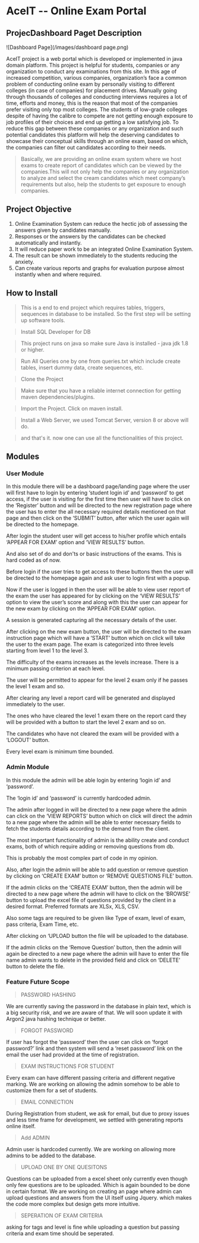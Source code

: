# AceIT -- Online Exam Portal

## ProjecDashboard Paget Description


![Dashboard Page](/images/dashboard page.png)

AceIT project is a web portal which is developed or implemented in java domain platform. This project is helpful for students, companies or any organization to conduct any examinations from this site. In this age of increased competition, various companies, organization’s face a common problem of conducting online exam by personally visiting to different colleges (in case of companies) for placement drives. Manually going through thousands of colleges and conducting interviews requires a lot of time, efforts and money, this is the reason that most of the companies prefer visiting only top most colleges. The students of low-grade colleges despite of having the calibre to compete are not getting enough exposure to job profiles of their choices and end up getting a low satisfying job. To reduce this gap between these companies or any organization and such potential candidates this platform will help the deserving candidates to showcase their conceptual skills through an online exam, based on which, the companies can filter out candidates according to their needs. 

>Basically, we are providing an online exam system where we host exams to create report of candidates which can be viewed by the 
>companies.This will not only help the companies or any organization to analyze and select the cream candidates which meet company’s 
>requirements but also, help the students to get exposure to enough companies.

## Project Objective

1. Online Examination System can reduce the hectic job of assessing the answers given by candidates manually.
2. Responses or the answers by the candidates can be checked automatically and instantly.
3. It will reduce paper work to be an integrated Online Examination System.
4. The result can be shown immediately to the students reducing the anxiety.
5. Can create various reports and graphs for evaluation purpose almost instantly when and where required.


## How to Install

> This is a end to end project which requires tables, triggers, sequences in database to be installed.
>So the first step will be setting up software tools.

> Install SQL Developer for DB

> This project runs on java so make sure Java is installed - java jdk 1.8 or higher.

>Run All Queries one by one from queries.txt which include create tables, insert dummy data, create sequences, etc.

>Clone the Project

> Make sure that you have a reliable internet connection for getting maven dependencies/plugins.

>Import the Project. Click on maven install.

>Install a Web Server, we used Tomcat Server, version 8 or above will do.

>and that's it. now one can use all the functionalities of this project.

## Modules

### User Module

In this module there will be a dashboard page/landing page where the user will first have to login by entering ‘student login id’ and ‘password’ to get access, if the user is visiting for the first time then user will have to click on the ‘Register’ button and will be directed to the new registration page where the user has to enter the all necessary required details mentioned on that page and then click on the ‘SUBMIT’ button, after which the user again will be directed to the homepage. 

After login the student user will get access to his/her profile which entails ‘APPEAR FOR EXAM’ option and ‘VIEW RESULTS’ button.

And also set of do and don'ts or basic instructions of the exams. This is hard coded as of now.

Before login if the user tries to get access to these buttons then the user will be directed to the homepage again and ask user to login first with a popup.

Now if the user is logged in then the user will be able to view user report of the exam the user has appeared for by clicking on the ‘VIEW RESULTS’ option to view the user’s score and along with this the user can appear for the new exam by clicking on the ‘APPEAR FOR EXAM’ option.

A session is generated capturing all the necessary details of the user.

After clicking on the new exam button, the user will be directed to the exam instruction page which will have a ‘START’ button which on click will take the user to the exam page. The exam is categorized into three levels starting from level 1 to the level 3.

The difficulty of the exams increases as the levels increase. There is a minimum passing criterion at each level. 

The user will be permitted to appear for the level 2 exam only if he passes the level 1 exam and so.

After clearing any level a report card will be generated and displayed immediately to the user.

The ones who have cleared the level 1 exam there on the report card they will be provided with a button to start the level 2 exam and so on. 

The candidates who have not cleared the exam will be provided with a ‘LOGOUT’ button.  

Every level exam is minimum time bounded.

### Admin Module

In this module the admin will be able login by entering ‘login id’ and ‘password’.

The ‘login id’ and ‘password’ is currently hardcoded admin. 

The admin after logged in will be directed to a new page where the admin can click on the ‘VIEW REPORTS’ button which on click will direct the admin to a new page where the admin will be able to enter necessary fields to fetch the students details according to the demand from the client. 

The most important functionality of admin is the ability create and conduct exams, both of which require adding or removing questions from db. 

This is probably the most complex part of code in my opinion.

Also, after login the admin will be able to add question or remove question by clicking on ‘CREATE EXAM’ button or ‘REMOVE QUESTIONS FILE’ button. 

If the admin clicks on the ‘CREATE EXAM’ button, then the admin will be directed to a new page where the admin will have to click on the ‘BROWSE’ button to upload the excel file of questions provided by the client in a desired format.
Preferred formats are XLSx, XLS, CSV.

Also some tags are required to be given like Type of exam, level of exam, pass criteria, Exam Time, etc.

After clicking on ‘UPLOAD button the file will be uploaded to the database.

If the admin clicks on the ‘Remove Question’ button, then the admin will again be directed to a new page where the admin will have to enter the file name admin wants to delete in the provided field and click on ‘DELETE’ button to delete the file.



### Feature Future Scope

>PASSWORD HASHING

We are currently saving the password in the database in plain text, which is a big security risk, and we are aware of that. We will soon update it with Argon2 java hashing technique or better.

>FORGOT PASSWORD

If user has forgot the ‘password’ then the user can click on ‘forgot password?’ link and then system will send a ‘reset password’ link on the email the user had provided at the time of registration. 

> EXAM INSTRUCTIONS FOR STUDENT

Every exam can have different passing criteria and different negative marking. We are working on allowing the admin somehow to be able to customize them for a set of students.   

>EMAIL CONNECTION

During Registration from student, we ask for email, but due to proxy issues and less time frame for development, we settled with generating reports online itself. 

>Add ADMIN

Admin user is hardcoded currently. We are working on allowing more admins to be added to the database.

>UPLOAD ONE BY ONE QUESITONS

Questions can be uploaded from a excel sheet only currently even though only few questions are to be uploaded. Which is again bounded to be done in certain format.
We are working on creating an page where admin can upload questions and answers from the UI itself using Jquery.
which makes the code more complex but design gets more intuitive.

>SEPERATION OF EXAM CRITERIA

asking for tags and level is fine while uploading a question but passing criteria and exam time should be seperated.

